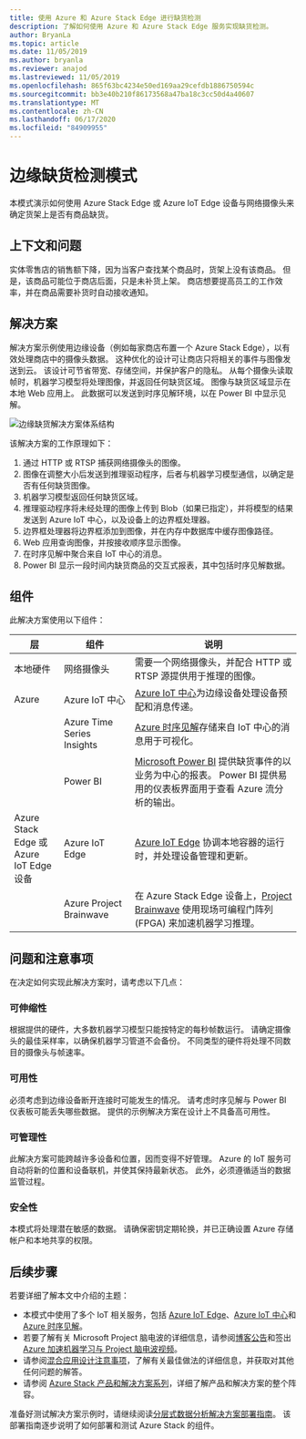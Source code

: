 ```yaml
---
title: 使用 Azure 和 Azure Stack Edge 进行缺货检测
description: 了解如何使用 Azure 和 Azure Stack Edge 服务实现缺货检测。
author: BryanLa
ms.topic: article
ms.date: 11/05/2019
ms.author: bryanla
ms.reviewer: anajod
ms.lastreviewed: 11/05/2019
ms.openlocfilehash: 865f63bc4234e50ed169aa29cefdb1886750594c
ms.sourcegitcommit: bb3e40b210f86173568a47ba18c3cc50d4a40607
ms.translationtype: MT
ms.contentlocale: zh-CN
ms.lasthandoff: 06/17/2020
ms.locfileid: "84909955"
---
```

# <a name="out-of-stock-detection-at-the-edge-pattern"></a>边缘缺货检测模式

本模式演示如何使用 Azure Stack Edge 或 Azure IoT Edge 设备与网络摄像头来确定货架上是否有商品缺货。

## <a name="context-and-problem"></a>上下文和问题

实体零售店的销售额下降，因为当客户查找某个商品时，货架上没有该商品。 但是，该商品可能位于商店后面，只是未补货上架。 商店想要提高员工的工作效率，并在商品需要补货时自动接收通知。

## <a name="solution"></a>解决方案

解决方案示例使用边缘设备（例如每家商店布置一个 Azure Stack Edge），以有效处理商店中的摄像头数据。 这种优化的设计可让商店只将相关的事件与图像发送到云。 该设计可节省带宽、存储空间，并保护客户的隐私。 从每个摄像头读取帧时，机器学习模型将处理图像，并返回任何缺货区域。 图像与缺货区域显示在本地 Web 应用上。 此数据可以发送到时序见解环境，以在 Power BI 中显示见解。

![边缘缺货解决方案体系结构](media/pattern-out-of-stock-at-edge/solution-architecture.png)

该解决方案的工作原理如下：

1. 通过 HTTP 或 RTSP 捕获网络摄像头的图像。
2. 图像在调整大小后发送到推理驱动程序，后者与机器学习模型通信，以确定是否有任何缺货图像。
3. 机器学习模型返回任何缺货区域。
4. 推理驱动程序将未经处理的图像上传到 Blob（如果已指定），并将模型的结果发送到 Azure IoT 中心，以及设备上的边界框处理器。
5. 边界框处理器将边界框添加到图像，并在内存中数据库中缓存图像路径。
6. Web 应用查询图像，并按接收顺序显示图像。
7. 在时序见解中聚合来自 IoT 中心的消息。
8. Power BI 显示一段时间内缺货商品的交互式报表，其中包括时序见解数据。


## <a name="components"></a>组件

此解决方案使用以下组件：

| 层 | 组件 | 说明 |
|----------|-----------|-------------|
| 本地硬件 | 网络摄像头 | 需要一个网络摄像头，并配合 HTTP 或 RTSP 源提供用于推理的图像。 |
| Azure | Azure IoT 中心 | [Azure IoT 中心](/azure/iot-hub/)为边缘设备处理设备预配和消息传递。 |
|  | Azure Time Series Insights | [Azure 时序见解](/azure/time-series-insights/)存储来自 IoT 中心的消息用于可视化。 |
|  | Power BI | [Microsoft Power BI](https://powerbi.microsoft.com/) 提供缺货事件的以业务为中心的报表。 Power BI 提供易用的仪表板界面用于查看 Azure 流分析的输出。 |
| Azure Stack Edge 或<br>Azure IoT Edge 设备 | Azure IoT Edge | [Azure IoT Edge](/azure/iot-edge/) 协调本地容器的运行时，并处理设备管理和更新。|
| | Azure Project Brainwave | 在 Azure Stack Edge 设备上，[Project Brainwave](https://blogs.microsoft.com/ai/build-2018-project-brainwave/) 使用现场可编程门阵列 (FPGA) 来加速机器学习推理。|

## <a name="issues-and-considerations"></a>问题和注意事项

在决定如何实现此解决方案时，请考虑以下几点：

### <a name="scalability"></a>可伸缩性

根据提供的硬件，大多数机器学习模型只能按特定的每秒帧数运行。 请确定摄像头的最佳采样率，以确保机器学习管道不会备份。 不同类型的硬件将处理不同数目的摄像头与帧速率。

### <a name="availability"></a>可用性

必须考虑到边缘设备断开连接时可能发生的情况。 请考虑时序见解与 Power BI 仪表板可能丢失哪些数据。 提供的示例解决方案在设计上不具备高可用性。

### <a name="manageability"></a>可管理性

此解决方案可能跨越许多设备和位置，因而变得不好管理。 Azure 的 IoT 服务可自动将新的位置和设备联机，并使其保持最新状态。 此外，必须遵循适当的数据监管过程。

### <a name="security"></a>安全性

本模式将处理潜在敏感的数据。 请确保密钥定期轮换，并已正确设置 Azure 存储帐户和本地共享的权限。

## <a name="next-steps"></a>后续步骤

若要详细了解本文中介绍的主题：
- 本模式中使用了多个 IoT 相关服务，包括 [Azure IoT Edge](/azure/iot-edge/)、[Azure IoT 中心](/azure/iot-hub/)和 [Azure 时序见解](/azure/time-series-insights/)。
- 若要了解有关 Microsoft Project 脑电波的详细信息，请参阅[博客公告](https://blogs.microsoft.com/ai/build-2018-project-brainwave/)和签出[Azure 加速机器学习与 Project 脑电波视频](https://www.youtube.com/watch?v=DJfMobMjCX0)。
- 请参阅[混合应用设计注意事项](overview-app-design-considerations.md)，了解有关最佳做法的详细信息，并获取对其他任何问题的解答。
- 请参阅 [Azure Stack 产品和解决方案系列](/azure-stack)，详细了解产品和解决方案的整个阵容。

准备好测试解决方案示例时，请继续阅读[分层式数据分析解决方案部署指南](https://aka.ms/edgeinferencingdeploy)。 该部署指南逐步说明了如何部署和测试 Azure Stack 的组件。
